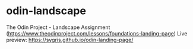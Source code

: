 # odin-landscape
The Odin Project - Landscape Assignment (https://www.theodinproject.com/lessons/foundations-landing-page)
Live preview: https://sygris.github.io/odin-landing-page/
